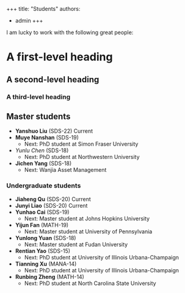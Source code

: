 +++
title: "Students"
authors:
- admin
+++

I am lucky to work with the following great people:

# A first-level heading
## A second-level heading
### A third-level heading


## Master students 

- **Yanshuo Liu** (SDS-22) Current
- **Muye Nanshan** (SDS-19) 
    - Next: PhD student at Simon Fraser University
- *Yunlu Chen* (SDS-18) 
    - Next: PhD student at Northwestern University
- **Jichen Yang** (SDS-18) 
    - Next: Wanjia Asset Management

### Undergraduate students

- **Jiaheng Qu** (SDS-20) Current
- **Junyi Liao** (SDS-20) Current
- **Yunhao Cai** (SDS-19) 
    - Next: Master student at Johns Hopkins University
- **Yijun Fan** (MATH-19) 
    - Next: Master student at University of Pennsylvania
- **Yunlong Yuan** (SDS-18) 
    - Next: Master student at Fudan University
- **Rentian Yao** (SDS-15) 
    - Next: PhD student at University of Illinois Urbana-Champaign
- **Tianning Xu** (MANA-14) 
    - Next: PhD student at University of Illinois Urbana-Champaign
- **Runbing Zheng** (MATH-14) 
    - Next: PhD student at North Carolina State University


